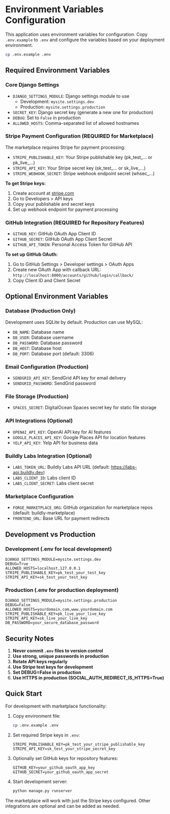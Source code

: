 # Environment Variables Configuration

This application uses environment variables for configuration. Copy `.env.example` to `.env` and configure the variables based on your deployment environment.

```bash
cp .env.example .env
```

## Required Environment Variables

### Core Django Settings
- `DJANGO_SETTINGS_MODULE`: Django settings module to use
  - Development: `mysite.settings.dev`
  - Production: `mysite.settings.production`
- `SECRET_KEY`: Django secret key (generate a new one for production)
- `DEBUG`: Set to `False` in production
- `ALLOWED_HOSTS`: Comma-separated list of allowed hostnames

### Stripe Payment Configuration (REQUIRED for Marketplace)
The marketplace requires Stripe for payment processing:

- `STRIPE_PUBLISHABLE_KEY`: Your Stripe publishable key (pk_test_... or pk_live_...)
- `STRIPE_API_KEY`: Your Stripe secret key (sk_test_... or sk_live_...)
- `STRIPE_WEBHOOK_SECRET`: Stripe webhook endpoint secret (whsec_...)

**To get Stripe keys:**
1. Create account at [stripe.com](https://stripe.com)
2. Go to Developers > API keys
3. Copy your publishable and secret keys
4. Set up webhook endpoint for payment processing

### GitHub Integration (REQUIRED for Repository Features)
- `GITHUB_KEY`: GitHub OAuth App Client ID
- `GITHUB_SECRET`: GitHub OAuth App Client Secret  
- `GITHUB_API_TOKEN`: Personal Access Token for GitHub API

**To set up GitHub OAuth:**
1. Go to GitHub Settings > Developer settings > OAuth Apps
2. Create new OAuth App with callback URL: `http://localhost:8000/accounts/github/login/callback/`
3. Copy Client ID and Client Secret

## Optional Environment Variables

### Database (Production Only)
Development uses SQLite by default. Production can use MySQL:
- `DB_NAME`: Database name
- `DB_USER`: Database username
- `DB_PASSWORD`: Database password
- `DB_HOST`: Database host
- `DB_PORT`: Database port (default: 3306)

### Email Configuration (Production)
- `SENDGRID_API_KEY`: SendGrid API key for email delivery
- `SENDGRID_PASSWORD`: SendGrid password

### File Storage (Production)
- `SPACES_SECRET`: DigitalOcean Spaces secret key for static file storage

### API Integrations (Optional)
- `OPENAI_API_KEY`: OpenAI API key for AI features
- `GOOGLE_PLACES_API_KEY`: Google Places API for location features
- `YELP_API_KEY`: Yelp API for business data

### Buildly Labs Integration (Optional)
- `LABS_TOKEN_URL`: Buildly Labs API URL (default: https://labs-api.buildly.dev)
- `LABS_CLIENT_ID`: Labs client ID
- `LABS_CLIENT_SECRET`: Labs client secret

### Marketplace Configuration
- `FORGE_MARKETPLACE_ORG`: GitHub organization for marketplace repos (default: buildly-marketplace)
- `FRONTEND_URL`: Base URL for payment redirects

## Development vs Production

### Development (.env for local development)
```env
DJANGO_SETTINGS_MODULE=mysite.settings.dev
DEBUG=True
ALLOWED_HOSTS=localhost,127.0.0.1
STRIPE_PUBLISHABLE_KEY=pk_test_your_test_key
STRIPE_API_KEY=sk_test_your_test_key
```

### Production (.env for production deployment)
```env
DJANGO_SETTINGS_MODULE=mysite.settings.production
DEBUG=False
ALLOWED_HOSTS=yourdomain.com,www.yourdomain.com
STRIPE_PUBLISHABLE_KEY=pk_live_your_live_key
STRIPE_API_KEY=sk_live_your_live_key
DB_PASSWORD=your_secure_database_password
```

## Security Notes

1. **Never commit `.env` files to version control**
2. **Use strong, unique passwords in production**
3. **Rotate API keys regularly**
4. **Use Stripe test keys for development**
5. **Set DEBUG=False in production**
6. **Use HTTPS in production (SOCIAL_AUTH_REDIRECT_IS_HTTPS=True)**

## Quick Start

For development with marketplace functionality:

1. Copy environment file:
   ```bash
   cp .env.example .env
   ```

2. Set required Stripe keys in `.env`:
   ```env
   STRIPE_PUBLISHABLE_KEY=pk_test_your_stripe_publishable_key
   STRIPE_API_KEY=sk_test_your_stripe_secret_key
   ```

3. Optionally set GitHub keys for repository features:
   ```env
   GITHUB_KEY=your_github_oauth_app_key
   GITHUB_SECRET=your_github_oauth_app_secret
   ```

4. Start development server:
   ```bash
   python manage.py runserver
   ```

The marketplace will work with just the Stripe keys configured. Other integrations are optional and can be added as needed.